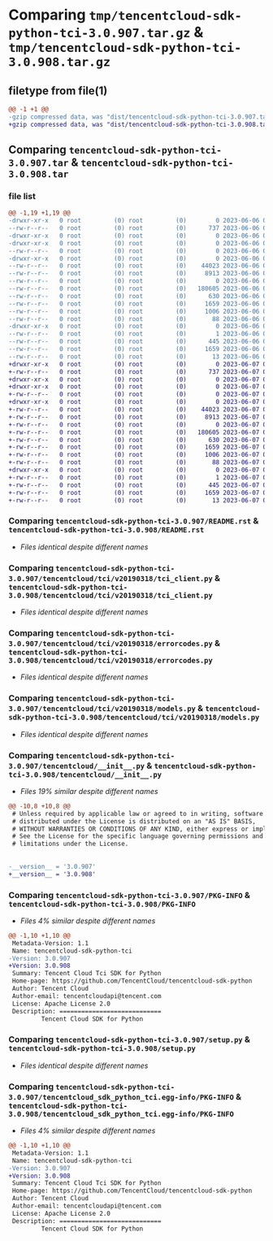 # Comparing `tmp/tencentcloud-sdk-python-tci-3.0.907.tar.gz` & `tmp/tencentcloud-sdk-python-tci-3.0.908.tar.gz`

## filetype from file(1)

```diff
@@ -1 +1 @@
-gzip compressed data, was "dist/tencentcloud-sdk-python-tci-3.0.907.tar", last modified: Tue Jun  6 02:35:35 2023, max compression
+gzip compressed data, was "dist/tencentcloud-sdk-python-tci-3.0.908.tar", last modified: Wed Jun  7 00:33:07 2023, max compression
```

## Comparing `tencentcloud-sdk-python-tci-3.0.907.tar` & `tencentcloud-sdk-python-tci-3.0.908.tar`

### file list

```diff
@@ -1,19 +1,19 @@
-drwxr-xr-x   0 root         (0) root         (0)        0 2023-06-06 02:35:35.000000 tencentcloud-sdk-python-tci-3.0.907/
--rw-r--r--   0 root         (0) root         (0)      737 2023-06-06 02:35:35.000000 tencentcloud-sdk-python-tci-3.0.907/README.rst
-drwxr-xr-x   0 root         (0) root         (0)        0 2023-06-06 02:35:35.000000 tencentcloud-sdk-python-tci-3.0.907/tencentcloud/
-drwxr-xr-x   0 root         (0) root         (0)        0 2023-06-06 02:35:35.000000 tencentcloud-sdk-python-tci-3.0.907/tencentcloud/tci/
--rw-r--r--   0 root         (0) root         (0)        0 2023-06-06 02:35:35.000000 tencentcloud-sdk-python-tci-3.0.907/tencentcloud/tci/__init__.py
-drwxr-xr-x   0 root         (0) root         (0)        0 2023-06-06 02:35:35.000000 tencentcloud-sdk-python-tci-3.0.907/tencentcloud/tci/v20190318/
--rw-r--r--   0 root         (0) root         (0)    44023 2023-06-06 02:35:35.000000 tencentcloud-sdk-python-tci-3.0.907/tencentcloud/tci/v20190318/tci_client.py
--rw-r--r--   0 root         (0) root         (0)     8913 2023-06-06 02:35:35.000000 tencentcloud-sdk-python-tci-3.0.907/tencentcloud/tci/v20190318/errorcodes.py
--rw-r--r--   0 root         (0) root         (0)        0 2023-06-06 02:35:35.000000 tencentcloud-sdk-python-tci-3.0.907/tencentcloud/tci/v20190318/__init__.py
--rw-r--r--   0 root         (0) root         (0)   180605 2023-06-06 02:35:35.000000 tencentcloud-sdk-python-tci-3.0.907/tencentcloud/tci/v20190318/models.py
--rw-r--r--   0 root         (0) root         (0)      630 2023-06-06 02:35:35.000000 tencentcloud-sdk-python-tci-3.0.907/tencentcloud/__init__.py
--rw-r--r--   0 root         (0) root         (0)     1659 2023-06-06 02:35:35.000000 tencentcloud-sdk-python-tci-3.0.907/PKG-INFO
--rw-r--r--   0 root         (0) root         (0)     1006 2023-06-06 02:35:35.000000 tencentcloud-sdk-python-tci-3.0.907/setup.py
--rw-r--r--   0 root         (0) root         (0)       88 2023-06-06 02:35:35.000000 tencentcloud-sdk-python-tci-3.0.907/setup.cfg
-drwxr-xr-x   0 root         (0) root         (0)        0 2023-06-06 02:35:35.000000 tencentcloud-sdk-python-tci-3.0.907/tencentcloud_sdk_python_tci.egg-info/
--rw-r--r--   0 root         (0) root         (0)        1 2023-06-06 02:35:35.000000 tencentcloud-sdk-python-tci-3.0.907/tencentcloud_sdk_python_tci.egg-info/dependency_links.txt
--rw-r--r--   0 root         (0) root         (0)      445 2023-06-06 02:35:35.000000 tencentcloud-sdk-python-tci-3.0.907/tencentcloud_sdk_python_tci.egg-info/SOURCES.txt
--rw-r--r--   0 root         (0) root         (0)     1659 2023-06-06 02:35:35.000000 tencentcloud-sdk-python-tci-3.0.907/tencentcloud_sdk_python_tci.egg-info/PKG-INFO
--rw-r--r--   0 root         (0) root         (0)       13 2023-06-06 02:35:35.000000 tencentcloud-sdk-python-tci-3.0.907/tencentcloud_sdk_python_tci.egg-info/top_level.txt
+drwxr-xr-x   0 root         (0) root         (0)        0 2023-06-07 00:33:07.000000 tencentcloud-sdk-python-tci-3.0.908/
+-rw-r--r--   0 root         (0) root         (0)      737 2023-06-07 00:33:07.000000 tencentcloud-sdk-python-tci-3.0.908/README.rst
+drwxr-xr-x   0 root         (0) root         (0)        0 2023-06-07 00:33:07.000000 tencentcloud-sdk-python-tci-3.0.908/tencentcloud/
+drwxr-xr-x   0 root         (0) root         (0)        0 2023-06-07 00:33:07.000000 tencentcloud-sdk-python-tci-3.0.908/tencentcloud/tci/
+-rw-r--r--   0 root         (0) root         (0)        0 2023-06-07 00:33:07.000000 tencentcloud-sdk-python-tci-3.0.908/tencentcloud/tci/__init__.py
+drwxr-xr-x   0 root         (0) root         (0)        0 2023-06-07 00:33:07.000000 tencentcloud-sdk-python-tci-3.0.908/tencentcloud/tci/v20190318/
+-rw-r--r--   0 root         (0) root         (0)    44023 2023-06-07 00:33:07.000000 tencentcloud-sdk-python-tci-3.0.908/tencentcloud/tci/v20190318/tci_client.py
+-rw-r--r--   0 root         (0) root         (0)     8913 2023-06-07 00:33:07.000000 tencentcloud-sdk-python-tci-3.0.908/tencentcloud/tci/v20190318/errorcodes.py
+-rw-r--r--   0 root         (0) root         (0)        0 2023-06-07 00:33:07.000000 tencentcloud-sdk-python-tci-3.0.908/tencentcloud/tci/v20190318/__init__.py
+-rw-r--r--   0 root         (0) root         (0)   180605 2023-06-07 00:33:07.000000 tencentcloud-sdk-python-tci-3.0.908/tencentcloud/tci/v20190318/models.py
+-rw-r--r--   0 root         (0) root         (0)      630 2023-06-07 00:33:07.000000 tencentcloud-sdk-python-tci-3.0.908/tencentcloud/__init__.py
+-rw-r--r--   0 root         (0) root         (0)     1659 2023-06-07 00:33:07.000000 tencentcloud-sdk-python-tci-3.0.908/PKG-INFO
+-rw-r--r--   0 root         (0) root         (0)     1006 2023-06-07 00:33:07.000000 tencentcloud-sdk-python-tci-3.0.908/setup.py
+-rw-r--r--   0 root         (0) root         (0)       88 2023-06-07 00:33:07.000000 tencentcloud-sdk-python-tci-3.0.908/setup.cfg
+drwxr-xr-x   0 root         (0) root         (0)        0 2023-06-07 00:33:07.000000 tencentcloud-sdk-python-tci-3.0.908/tencentcloud_sdk_python_tci.egg-info/
+-rw-r--r--   0 root         (0) root         (0)        1 2023-06-07 00:33:07.000000 tencentcloud-sdk-python-tci-3.0.908/tencentcloud_sdk_python_tci.egg-info/dependency_links.txt
+-rw-r--r--   0 root         (0) root         (0)      445 2023-06-07 00:33:07.000000 tencentcloud-sdk-python-tci-3.0.908/tencentcloud_sdk_python_tci.egg-info/SOURCES.txt
+-rw-r--r--   0 root         (0) root         (0)     1659 2023-06-07 00:33:07.000000 tencentcloud-sdk-python-tci-3.0.908/tencentcloud_sdk_python_tci.egg-info/PKG-INFO
+-rw-r--r--   0 root         (0) root         (0)       13 2023-06-07 00:33:07.000000 tencentcloud-sdk-python-tci-3.0.908/tencentcloud_sdk_python_tci.egg-info/top_level.txt
```

### Comparing `tencentcloud-sdk-python-tci-3.0.907/README.rst` & `tencentcloud-sdk-python-tci-3.0.908/README.rst`

 * *Files identical despite different names*

### Comparing `tencentcloud-sdk-python-tci-3.0.907/tencentcloud/tci/v20190318/tci_client.py` & `tencentcloud-sdk-python-tci-3.0.908/tencentcloud/tci/v20190318/tci_client.py`

 * *Files identical despite different names*

### Comparing `tencentcloud-sdk-python-tci-3.0.907/tencentcloud/tci/v20190318/errorcodes.py` & `tencentcloud-sdk-python-tci-3.0.908/tencentcloud/tci/v20190318/errorcodes.py`

 * *Files identical despite different names*

### Comparing `tencentcloud-sdk-python-tci-3.0.907/tencentcloud/tci/v20190318/models.py` & `tencentcloud-sdk-python-tci-3.0.908/tencentcloud/tci/v20190318/models.py`

 * *Files identical despite different names*

### Comparing `tencentcloud-sdk-python-tci-3.0.907/tencentcloud/__init__.py` & `tencentcloud-sdk-python-tci-3.0.908/tencentcloud/__init__.py`

 * *Files 19% similar despite different names*

```diff
@@ -10,8 +10,8 @@
 # Unless required by applicable law or agreed to in writing, software
 # distributed under the License is distributed on an "AS IS" BASIS,
 # WITHOUT WARRANTIES OR CONDITIONS OF ANY KIND, either express or implied.
 # See the License for the specific language governing permissions and
 # limitations under the License.
 
 
-__version__ = '3.0.907'
+__version__ = '3.0.908'
```

### Comparing `tencentcloud-sdk-python-tci-3.0.907/PKG-INFO` & `tencentcloud-sdk-python-tci-3.0.908/PKG-INFO`

 * *Files 4% similar despite different names*

```diff
@@ -1,10 +1,10 @@
 Metadata-Version: 1.1
 Name: tencentcloud-sdk-python-tci
-Version: 3.0.907
+Version: 3.0.908
 Summary: Tencent Cloud Tci SDK for Python
 Home-page: https://github.com/TencentCloud/tencentcloud-sdk-python
 Author: Tencent Cloud
 Author-email: tencentcloudapi@tencent.com
 License: Apache License 2.0
 Description: ============================
         Tencent Cloud SDK for Python
```

### Comparing `tencentcloud-sdk-python-tci-3.0.907/setup.py` & `tencentcloud-sdk-python-tci-3.0.908/setup.py`

 * *Files identical despite different names*

### Comparing `tencentcloud-sdk-python-tci-3.0.907/tencentcloud_sdk_python_tci.egg-info/PKG-INFO` & `tencentcloud-sdk-python-tci-3.0.908/tencentcloud_sdk_python_tci.egg-info/PKG-INFO`

 * *Files 4% similar despite different names*

```diff
@@ -1,10 +1,10 @@
 Metadata-Version: 1.1
 Name: tencentcloud-sdk-python-tci
-Version: 3.0.907
+Version: 3.0.908
 Summary: Tencent Cloud Tci SDK for Python
 Home-page: https://github.com/TencentCloud/tencentcloud-sdk-python
 Author: Tencent Cloud
 Author-email: tencentcloudapi@tencent.com
 License: Apache License 2.0
 Description: ============================
         Tencent Cloud SDK for Python
```

